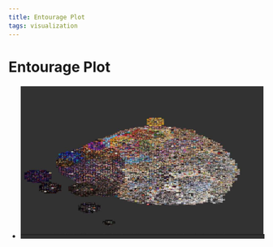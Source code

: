 ```yaml
---
title: Entourage Plot
tags: visualization
---
```


# Entourage Plot
- ![im](assets/Pasted%20Image%2020220506155757.png)








































































